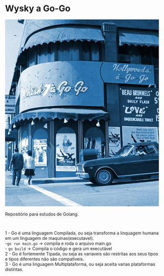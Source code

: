 # Wysky a Go-Go

![go Montado](./go-go.jpg)<br>

<p>Repositório para estudos de Golang.</p>
<br>

1 - Go é uma linguagem Compilada, ou seja transforma a linquagem humana em um linguagem de maquinas(executavel).<br>
    -` go run main.go ` -> compila e roda o arquivo main.go <br>
    - ` go build ` -> Compila o código e gera um executável<br>
2 - Go é fortemente Tipada, ou seja as variaveis são restritas aos seus tipos e tipos diferentes não são compativeis.<br>
3 - Go é uma linguagem Multiplataforma, ou seja aceita varias plataformas distintas.<br>
